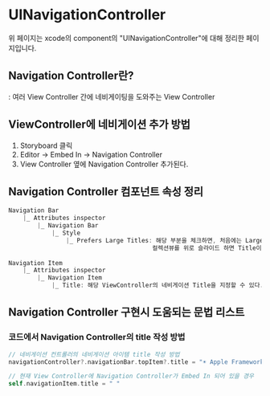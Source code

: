 # UINavigationController
 위 페이지는 xcode의 component의 "UINavigationController"에 대해 정리한 페이지입니다.    
       
 ## Navigation Controller란?
: 여러 View Controller 간에 네비게이팅을 도와주는 View Controller
 
 ## ViewController에 네비게이션 추가 방법
1. Storyboard 클릭      
2. Editor -> Embed In -> Navigation Controller      
3. View Controller 옆에 Navigation Controller 추가된다.  
 
      
## Navigation Controller 컴포넌트 속성 정리     
```swift
Navigation Bar
    |_ Attributes inspector
        |_ Navigation Bar   
            |_ Style
                |_ Prefers Large Titles: 해당 부분을 체크하면, 처음에는 Large Title이 보였다가  
                                        컬렉션뷰를 위로 슬라이드 하면 Title이 위로 올라가며 작아진다. 
        
Navigation Item
    |_ Attributes inspector
        |_ Navigation Item
            |_ Title: 해당 ViewController의 네비게이션 Title을 지정할 수 있다.
```

## Navigation Controller 구현시 도움되는 문법 리스트
### 코드에서 Navigation Controller의 title 작성 방법
```swift
// 네비게이션 컨트롤러의 네비게이션 아이템 title 작성 방법
navigationController?.navigationBar.topItem?.title = "☀️ Apple Frameworks"

// 현재 View Controller에 Navigation Controller가 Embed In 되어 있을 경우
self.navigationItem.title = " "
```
